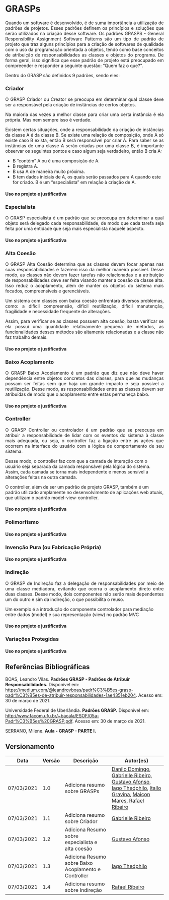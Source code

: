 # GRASPs

<p align="justify">Quando um software é desenvolvido, é de suma importância a utilização de padrões de projetos. Esses padrões definem os princípios e soluções que serão utilizados na criação desse software. 
Os padrões GRASPS - General Responsibility Assignment Software Patterns são um tipo de padrão de projeto que traz alguns princípios para a criação de softwares de qualidade com o uso da programação orientada a objetos, tendo como base conceitos de atribuição de responsabilidades as classes e objetos do programa.
De forma geral, isso significa que esse padrão de projeto está preocupado em compreender e responder a seguinte questão: “Quem faz o que?”.</p>
<p align="justify">Dentro do GRASP são definidos 9 padrões, sendo eles:</p>

### Criador

<p align="justify">O GRASP Criador ou Creator se preocupa em determinar qual classe deve ser a responsável pela criação de instâncias de certos objetos.</p>

<p align="justify">Na maioria das vezes a melhor classe para criar uma certa instância é ela própria. Mas nem sempre isso é verdade.</p>

<p align="justify">Existem certas situações, onde a responsabilidade da criação de instâncias da classe A é da classe B. Se existe uma relação de composição, onde A só existe caso B exista, então B será responsável  por criar A. Para saber se as instâncias de uma classe A serão criadas por uma classe B, é importante observar os seguintes pontos e caso algum seja verdadeiro, então B cria A:</p>

 - B “contém” A ou é uma composição de A.
 - B registra A.
 - B usa A de maneira muito próxima.
 - B tem dados iniciais de A, os quais serão passados para A quando este for criado. B é um “especialista” em relação à criação de A.

#### Uso no projeto e justificativa

<p align="justify"></p>

### Especialista

<p align="justify">O GRASP especialista é um padrão que se preocupa em determinar a qual objeto será delegado cada responsabilidade, de modo que cada tarefa seja feita por uma entidade que seja mais especialista naquele aspecto.</p>

#### Uso no projeto e justificativa

### Alta Coesão

<p align="justify">O GRASP Alta Coesão determina que as classes devem focar apenas nas suas responsabilidades e fazerem isso da melhor maneira possível. Desse modo, as classes não devem fazer tarefas não relacionadas e a atribuição de  responsabilidades deve ser feita visando manter a coesão da classe alta. Isso reduz o acoplamento, além de manter os objetos do sistema mais focados, compreensíveis e gerenciáveis.</p>

<p align="justify">Um sistema com classes com baixa coesão enfrentará diversos problemas, como: a difícil compreensão, difícil reutilização, difícil manutenção, fragilidade e necessidade frequente de alterações.</p>

<p align="justify">Assim, para verificar se as classes possuem alta coesão, basta verificar se ela possui uma quantidade relativamente pequena de métodos, as funcionalidades desses métodos são altamente relacionadas e a classe não faz trabalho demais.</p>

#### Uso no projeto e justificativa

### Baixo Acoplamento
<p align="justify">O GRASP Baixo Acoplamento é um padrão que diz que não deve haver dependência entre objetos concretos das classes, para que as mudanças possam ser feitas sem que haja um grande impacto e seja possível a reutilização. Desse modo, as responsabilidades entre as classes devem ser atribuídas de modo que o acoplamento entre estas permaneça baixo. </p>



#### Uso no projeto e justificativa

### Controller

<p align="justify">O GRASP Controller ou controlador é um padrão que se preocupa em atribuir a responsabilidade de lidar com os eventos do sistema à classe mais adequada, ou seja, o controller faz a ligação entre as ações que ocorrem na interface do usuário com a lógica de comportamento de seu sistema.

Desse modo, o controller faz com que a camada de interação com o usuário seja separada da camada responsável pela lógica do sistema. Assim, cada camada se torna mais independente e menos sensível a alterações feitas na outra camada. 

O controller, além de ser um padrão de projeto GRASP, também é um padrão utilizado amplamente no desenvolvimento de aplicações web atuais, que utilizam o padrão model-view-controller.</p>

#### Uso no projeto e justificativa

### Polimorfismo

#### Uso no projeto e justificativa

### Invenção Pura (ou Fabricação Própria)

#### Uso no projeto e justificativa

### Indireção

<p align="justify">O GRASP de Indireção faz a delegação de responsabilidades por meio de uma classe mediadora, evitando que ocorra o acoplamento direto entre duas classes. Desse modo, dois componentes não serão mais dependentes um do outro e sim da indireção, o que possibilita o reuso.

Um exemplo é a introdução do componente controlador para mediação entre dados (model) e sua representação (view) no padrão MVC</p>

#### Uso no projeto e justificativa

### Variações Protegidas

#### Uso no projeto e justificativa

## Referências Bibliográficas

BOAS, Leandro Vilas. **Padrões GRASP - Padrões de Atribuir Responsabilidades.** Disponível em: https://medium.com/@leandrovboas/padr%C3%B5es-grasp-padr%C3%B5es-de-atribuir-responsabilidades-1ae4351eb204. Acesso em: 30 de março de 2021.

Universidade Federal de Uberlândia. **Padrões GRASP.** Disponível em: http://www.facom.ufu.br/~bacala/ESOF/05a-Padr%C3%B5es%20GRASP.pdf. Acesso em: 30 de março de 2021.

SERRANO, Milene. **Aula - GRASP - PARTE I.**

## Versionamento

| Data | Versão | Descrição | Autor(es) |
|------|------|------|------|
|07/03/2021|1.0|Adiciona resumo sobre GRASPs|[Danilo Domingo](https://github.com/danilow200), [Gabrielle Ribeiro](https://github.com/Gabrielle-Ribeiro), [Gustavo Afonso](https://github.com/GustavoAPS), [Iago Theóphilo](https://github.com/IagoTheophilo), [Itallo Gravina](https://github.com/itallogravina), [Maicon Mares](https://github.com/MaiconMares), [Rafael Ribeiro](https://github.com/rafaelflarrn)|
|07/03/2021|1.1|Adiciona resumo sobre Criador|[Gabrielle Ribeiro](https://github.com/Gabrielle-Ribeiro)|
|07/03/2021|1.2|Adiciona Resumo sobre especialista e alta coesão|[Gustavo Afonso](https://github.com/GustavoAPS)|
|07/03/2021|1.3|Adiciona Resumo sobre Baixo Acoplamento e Controller|[Iago Theóphilo](https://github.com/iagotheophilo)|
|07/03/2021|1.4|Adiciona resumo sobre Indireção|[Rafael Ribeiro](https://github.com/rafaelflarrn)| 
